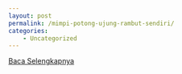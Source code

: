 ```yaml
---
layout: post
permalink: /mimpi-potong-ujung-rambut-sendiri/
categories:
    - Uncategorized
---
```


[Baca Selengkapnya](/03)